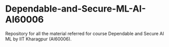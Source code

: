 # Dependable-and-Secure-ML-AI-AI60006
Repository for all the material referred for course Dependable and Secure AI ML by IIT Kharagpur (AI60006). 
